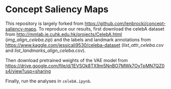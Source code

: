 # Concept Saliency Maps
This repository is largely forked from https://github.com/lenbrocki/concept-saliency-maps. 
To reproduce our results, first download the celebA dataset from http://mmlab.ie.cuhk.edu.hk/projects/CelebA.html (*img_align_celeba.zip*) and the labels and landmark annotations from https://www.kaggle.com/jessicali9530/celeba-dataset (*list_attr_celeba.csv* and *list_landmarks_align_celeba.csv*). 

Then download pretrained weights of the VAE model from https://drive.google.com/file/d/1EVSOk8TX9m5NnBO7MWk7OyTpMN7QZ0s4/view?usp=sharing

Finally, run the analyses in `celebA.ipynb`.
